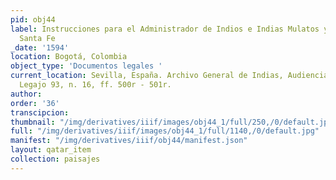 ```yaml
---
pid: obj44
label: Instrucciones para el Administrador de Indios e Indias Mulatos y Mulatas de
  Santa Fe
_date: '1594'
location: Bogotá, Colombia
object_type: 'Documentos legales '
current_location: Sevilla, España. Archivo General de Indias, Audiencia de Santa Fe.
  Legajo 93, n. 16, ff. 500r - 501r.
author:
order: '36'
transcipcion:
thumbnail: "/img/derivatives/iiif/images/obj44_1/full/250,/0/default.jpg"
full: "/img/derivatives/iiif/images/obj44_1/full/1140,/0/default.jpg"
manifest: "/img/derivatives/iiif/obj44/manifest.json"
layout: qatar_item
collection: paisajes
---
```

